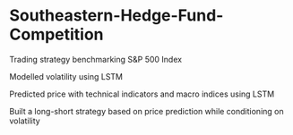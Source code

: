 # Southeastern-Hedge-Fund-Competition
Trading strategy benchmarking S&P 500 Index

Modelled volatility using LSTM

Predicted price with technical indicators and macro indices using LSTM

Built a long-short strategy based on price prediction while conditioning on volatility
